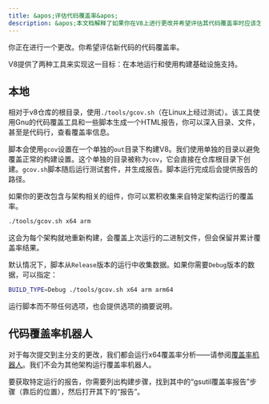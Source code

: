 ```yaml
---
title: &apos;评估代码覆盖率&apos;
description: &apos;本文档解释了如果你在V8上进行更改并希望评估其代码覆盖率时应该怎么做。&apos;
---
```

你正在进行一个更改。你希望评估新代码的代码覆盖率。

V8提供了两种工具来实现这一目标：在本地运行和使用构建基础设施支持。

## 本地

相对于v8仓库的根目录，使用`./tools/gcov.sh`（在Linux上经过测试）。该工具使用Gnu的代码覆盖工具和一些脚本生成一个HTML报告，你可以深入目录、文件，甚至是代码行，查看覆盖率信息。

脚本会使用`gcov`设置在一个单独的`out`目录下构建V8。我们使用单独的目录以避免覆盖正常的构建设置。这个单独的目录被称为`cov`，它会直接在仓库根目录下创建。`gcov.sh`脚本随后运行测试套件，并生成报告。脚本运行完成后会提供报告的路径。

如果你的更改包含与架构相关的组件，你可以累积收集来自特定架构运行的覆盖率。

```bash
./tools/gcov.sh x64 arm
```

这会为每个架构就地重新构建，会覆盖上次运行的二进制文件，但会保留并累计覆盖率结果。

默认情况下，脚本从`Release`版本的运行中收集数据。如果你需要`Debug`版本的数据，可以指定：

```bash
BUILD_TYPE=Debug ./tools/gcov.sh x64 arm arm64
```

运行脚本而不带任何选项，也会提供选项的摘要说明。

## 代码覆盖率机器人

对于每次提交到主分支的更改，我们都会运行x64覆盖率分析——请参阅[覆盖率机器人](https://ci.chromium.org/p/v8/builders/luci.v8.ci/V8%20Linux64%20-%20gcov%20coverage)。我们不会为其他架构运行覆盖率机器人。

要获取特定运行的报告，你需要列出构建步骤，找到其中的“gsutil覆盖率报告”步骤（靠后的位置），然后打开其下的“报告”。
